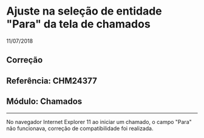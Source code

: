 # Ajuste na seleção de entidade "Para" da tela de chamados
11/07/2018
## Correção
## Referência: CHM24377
## Módulo: Chamados
***

No navegador Internet Explorer 11 ao iniciar um chamado, o campo "Para" não funcionava, correção de compatibilidade foi realizada.